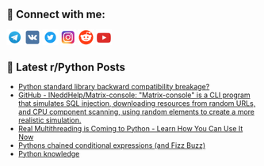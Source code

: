 ## 🔎 Connect with me:
[<img src="https://github.com/bullbesh/bullbesh/blob/main/images/Telegram.png" width="32" height="32" />](https://t.me/bullbesh)
[<img src="https://github.com/bullbesh/bullbesh/blob/main/images/VK.png" width="32" height="32" />](https://vk.com/bullbesh)
[<img src="https://github.com/bullbesh/bullbesh/blob/main/images/Twitter.png" width="32" height="32" />](https://twitter.com/bullbesh1)
[<img src="https://github.com/bullbesh/bullbesh/blob/main/images/Instagram.png" width="32" height="32" />](https://www.instagram.com/bullbesh)
[<img src="https://github.com/bullbesh/bullbesh/blob/main/images/Reddit.png" width="32" height="32" />](https://www.reddit.com/user/bullbesh)
[<img src="https://github.com/bullbesh/bullbesh/blob/main/images/YouTube.png" width="32" height="32" />](https://www.youtube.com/channel/UCtfjRs6uzgq5mfm8S06WTcg)

## 📕 Latest r/Python Posts
<!-- BLOG-POST-LIST:START -->
- [Python standard library backward compatibility breakage?](https://www.reddit.com/r/Python/comments/13hgt0n/python_standard_library_backward_compatibility/)
- [GitHub - INeddHelp/Matrix-console: &quot;Matrix-console&quot; is a CLI program that simulates SQL injection, downloading resources from random URLs, and CPU component scanning, using random elements to create a more realistic simulation.](https://www.reddit.com/r/Python/comments/13hgrtt/github_ineddhelpmatrixconsole_matrixconsole_is_a/)
- [Real Multithreading is Coming to Python - Learn How You Can Use It Now](https://www.reddit.com/r/Python/comments/13heek6/real_multithreading_is_coming_to_python_learn_how/)
- [Pythons chained conditional expressions &lpar;and Fizz Buzz&rpar;](https://www.reddit.com/r/Python/comments/13hd4k4/pythons_chained_conditional_expressions_and_fizz/)
- [Python knowledge](https://www.reddit.com/r/Python/comments/13hcwes/python_knowledge/)
<!-- BLOG-POST-LIST:END -->

